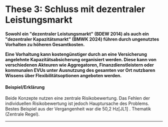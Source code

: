 # These 3: Schluss mit dezentraler Leistungsmarkt

**Sowohl ein "dezentraler Leistungsmarkt" (BDEW 2014) als auch ein "dezentraler Kapazitätsmarkt" (BMWK 2024) führen durch ungenutztes Vorhalten zu höheren Gesamtkosten.**

**Eine Vorhaltung kann kostengünstiger durch an eine Versicherung angelehnte Kapazitätsabsicherung organisiert werden. Diese kann von verschiedenen Akteuren wie Aggregatoren, Finanzdienstleistern oder kommunalen EVUs unter Ausnutzung des gesamten vor Ort nutzbaren Wissens über Flexibilitätsoptionen angeboten werden.**

#### Beispiel/Erklärung

&#x20;Beide Konzepte nutzen eine zentrale Risikobewertung. Das Fehlen der individuellen Risikobewertung ist jedoch Hauptursache des Problems. Bestes Beispiel aus der Vergangenheit war die 50,2 Hz\[JL1] . Thematik (Zentrale Regel).

***
